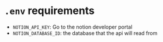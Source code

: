# `.env` requirements
- `NOTION_API_KEY`: Go to the notion developer portal
- `NOTION_DATABASE_ID`: the database that the api will read from